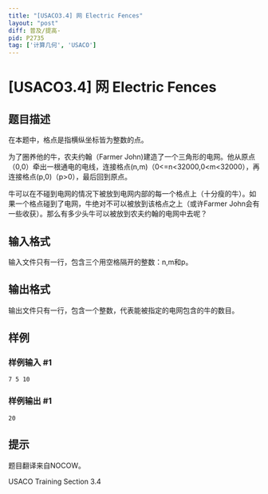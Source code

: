 ```yaml
---
title: "[USACO3.4] 网 Electric Fences"
layout: "post"
diff: 普及/提高-
pid: P2735
tag: ['计算几何', 'USACO']
---
```

# [USACO3.4] 网 Electric Fences
## 题目描述

在本题中，格点是指横纵坐标皆为整数的点。

为了圈养他的牛，农夫约翰（Farmer John)建造了一个三角形的电网。他从原点（0,0）牵出一根通电的电线，连接格点(n,m)（0<=n<32000,0<m<32000），再连接格点(p,0)（p>0），最后回到原点。

牛可以在不碰到电网的情况下被放到电网内部的每一个格点上（十分瘦的牛）。如果一个格点碰到了电网，牛绝对不可以被放到该格点之上（或许Farmer John会有一些收获）。那么有多少头牛可以被放到农夫约翰的电网中去呢？

## 输入格式

输入文件只有一行，包含三个用空格隔开的整数：n,m和p。

## 输出格式

输出文件只有一行，包含一个整数，代表能被指定的电网包含的牛的数目。

## 样例

### 样例输入 #1
```
7 5 10
```
### 样例输出 #1
```
20
```
## 提示

题目翻译来自NOCOW。

USACO Training Section 3.4

